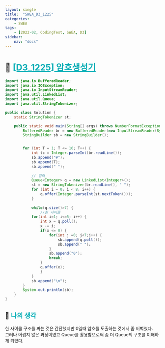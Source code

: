 ```yaml
---
layout: single
title:  "SWEA_D3_1225"
categories: 
    - SWEA
tags: 
    - [2022-02, CodingTest, SWEA, D3]
sidebar:
    nav: "docs"
---
```


# 📁 <b><a style="color:#00adb5" href="https://swexpertacademy.com/main/code/problem/problemDetail.do" target=_blank>[D3_1225] 암호생성기</a></b>

```java
import java.io.BufferedReader;
import java.io.IOException;
import java.io.InputStreamReader;
import java.util.LinkedList;
import java.util.Queue;
import java.util.StringTokenizer;

public class Solution {
	static StringTokenizer st;

	public static void main(String[] args) throws NumberFormatException, IOException {
		BufferedReader br = new BufferedReader(new InputStreamReader(System.in));
		StringBuilder sb = new StringBuilder();


		for (int T = 1; T <= 10; T++) {
			int tc = Integer.parseInt(br.readLine());
			sb.append("#");
			sb.append(T);
			sb.append(" ");
			
			// 입력
			Queue<Integer> q = new LinkedList<Integer>();
			st = new StringTokenizer(br.readLine(), " ");
			for (int i = 0; i < 8; i++) {
				q.offer(Integer.parseInt(st.nextToken()));
			}
			
			while(q.size()>7) {
				//한 사이클
			for(int i=1; i<=5; i++) {				
				int x = q.poll();
				x -= i;
				if(x <= 0) {
					for(int j =0; j<7;j++) {
						sb.append(q.poll());
						sb.append(" ");
					}
					sb.append("0");
					break;
				}
				q.offer(x);
				}
			}
			sb.append("\n");
		}
		System.out.println(sb);
	}
}
```

## 🤔 <b><a style="color:#00adb5">나의 생각</a></b>
한 사이클 구조를 짜는 것은 간단했지만 0일때 암호를 도출하는 것에서 좀 버벅였다.<br>
그러나 어렵지 않은 과정이였고 Queue를 활용함으로써 좀 더 Queue의 구조를 이해하게 되었다.